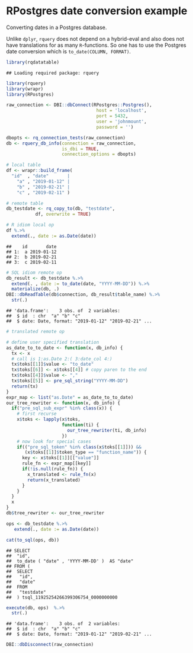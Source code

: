 RPostgres date conversion example
================

Converting dates in a Postgres database.

Unlike `dplyr`, `rquery` does not depend on a hybrid-eval and also does
not have translations for as many `R`-functions. So one has to use the
Postgres date conversion which is `to_date(COLUMN, FORMAT)`.

``` r
library(rqdatatable)
```

    ## Loading required package: rquery

``` r
library(rquery)
library(wrapr)
library(RPostgres)

raw_connection <- DBI::dbConnect(RPostgres::Postgres(),
                                  host = 'localhost',
                                  port = 5432,
                                  user = 'johnmount',
                                  password = '')

dbopts <- rq_connection_tests(raw_connection)
db <- rquery_db_info(connection = raw_connection,
                     is_dbi = TRUE,
                     connection_options = dbopts)

# local table
df <- wrapr::build_frame(
  "id"  , "date"       |
    "a" , "2019-01-12" |
    "b" , "2019-02-21" |
    "c" , "2019-02-11" )

# remote table
db_testdate <- rq_copy_to(db, "testdate",
           df, overwrite = TRUE)

# R idiom local op
df %.>%
  extend(., date := as.Date(date))
```

    ##    id       date
    ## 1:  a 2019-01-12
    ## 2:  b 2019-02-21
    ## 3:  c 2019-02-11

``` r
# SQL idiom remote op
db_result <- db_testdate %.>%
  extend(. , date := to_date(date, "YYYY-MM-DD")) %.>%
  materialize(db, .)
DBI::dbReadTable(db$connection, db_result$table_name) %.>%
  str(.)
```

    ## 'data.frame':    3 obs. of  2 variables:
    ##  $ id  : chr  "a" "b" "c"
    ##  $ date: Date, format: "2019-01-12" "2019-02-21" ...

``` r
# translated remote op

# define user specified translation
as_date_to_to_date <- function(x, db_info) {
  tx <- x
  # call is 1:as.Date 2:( 3:date_col 4:)
  tx$toks[[1]]$value <- "to_date"
  tx$toks[[6]] <- x$toks[[4]] # copy paren to the end
  tx$toks[[4]]$value <- ","
  tx$toks[[5]] <- pre_sql_string("YYYY-MM-DD")
  return(tx)
}
expr_map <- list("as.Date" = as_date_to_to_date)
our_tree_rewriter <- function(x, db_info) {
  if("pre_sql_sub_expr" %in% class(x)) {
    # first recurse
    x$toks <- lapply(x$toks,
                     function(ti) {
                       our_tree_rewriter(ti, db_info)
                     })
    # now look for special cases
    if(("pre_sql_token" %in% class(x$toks[[1]])) &&
       (x$toks[[1]]$token_type == "function_name")) {
      key <- x$toks[[1]][["value"]]
      rule_fn <- expr_map[[key]]
      if(!is.null(rule_fn)) {
        x_translated <- rule_fn(x)
        return(x_translated)
      }
    }
  }
  x
}
db$tree_rewriter <- our_tree_rewriter

ops <- db_testdate %.>%
   extend(., date := as.Date(date))

cat(to_sql(ops, db))
```

    ## SELECT
    ##  "id",
    ##  to_date ( "date" , 'YYYY-MM-DD' )  AS "date"
    ## FROM (
    ##  SELECT
    ##   "id",
    ##   "date"
    ##  FROM
    ##   "testdate"
    ##  ) tsql_11925254266399306754_0000000000

``` r
execute(db, ops)  %.>%
  str(.)
```

    ## 'data.frame':    3 obs. of  2 variables:
    ##  $ id  : chr  "a" "b" "c"
    ##  $ date: Date, format: "2019-01-12" "2019-02-21" ...

``` r
DBI::dbDisconnect(raw_connection)
```
